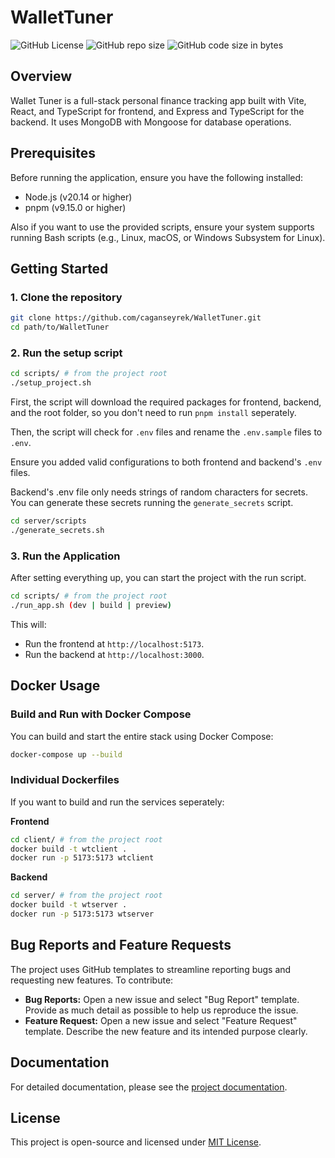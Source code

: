 # WalletTuner

![GitHub License](https://img.shields.io/github/license/caganseyrek/WalletTuner)
![GitHub repo size](https://img.shields.io/github/repo-size/caganseyrek/WalletTuner)
![GitHub code size in bytes](https://img.shields.io/github/languages/code-size/caganseyrek/WalletTuner)

## Overview

Wallet Tuner is a full-stack personal finance tracking app built with Vite, React, and TypeScript for frontend, and Express and TypeScript for the backend. It uses MongoDB with Mongoose for database operations.

## Prerequisites

Before running the application, ensure you have the following installed:

- Node.js (v20.14 or higher)
- pnpm (v9.15.0 or higher)

Also if you want to use the provided scripts, ensure your system supports running Bash scripts (e.g., Linux, macOS, or Windows Subsystem for Linux).

## Getting Started

### 1. Clone the repository

```bash
git clone https://github.com/caganseyrek/WalletTuner.git
cd path/to/WalletTuner
```

### 2. Run the setup script

```bash
cd scripts/ # from the project root
./setup_project.sh
```

First, the script will download the required packages for frontend, backend, and the root folder, so you don't need to run `pnpm install` seperately.

Then, the script will check for `.env` files and rename the `.env.sample` files to `.env`.

Ensure you added valid configurations to both frontend and backend's `.env` files.

Backend's .env file only needs strings of random characters for secrets. You can generate these secrets running the `generate_secrets` script.

```bash
cd server/scripts
./generate_secrets.sh
```

### 3. Run the Application

After setting everything up, you can start the project with the run script.

```bash
cd scripts/ # from the project root
./run_app.sh (dev | build | preview)
```

This will:

- Run the frontend at `http://localhost:5173`.
- Run the backend at `http://localhost:3000`.

## Docker Usage

### Build and Run with Docker Compose

You can build and start the entire stack using Docker Compose:

```bash
docker-compose up --build
```

### Individual Dockerfiles

If you want to build and run the services seperately:

**Frontend**

```bash
cd client/ # from the project root
docker build -t wtclient .
docker run -p 5173:5173 wtclient
```

**Backend**

```bash
cd server/ # from the project root
docker build -t wtserver .
docker run -p 5173:5173 wtserver
```

## Bug Reports and Feature Requests

The project uses GitHub templates to streamline reporting bugs and requesting new features. To contribute:

- **Bug Reports:** Open a new issue and select "Bug Report" template. Provide as much detail as possible to help us reproduce the issue.
- **Feature Request:** Open a new issue and select "Feature Request" template. Describe the new feature and its intended purpose clearly.

## Documentation

For detailed documentation, please see the [project documentation](https://caganseyrek.com/projects/WalletTuner).

## License

This project is open-source and licensed under [MIT License](https://github.com/caganseyrek/WalletTuner/blob/main/LICENSE).
